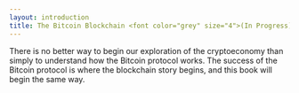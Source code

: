 ```yaml
---
layout: introduction
title: The Bitcoin Blockchain <font color="grey" size="4">(In Progress)</font>
---
```


There is no better way to begin our exploration of the cryptoeconomy than simply to understand how the Bitcoin protocol works. The success of the Bitcoin protocol is where the blockchain story begins, and this book will begin the same way.

